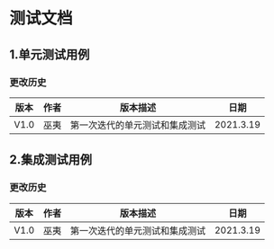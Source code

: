 # 测试文档



## 1.单元测试用例

### 更改历史

| 版本 | 作者 | 版本描述                       | 日期      |
| ---- | ---- | ------------------------------ | --------- |
| V1.0 | 巫夷 | 第一次迭代的单元测试和集成测试 | 2021.3.19 |



## 2.集成测试用例

### 更改历史

| 版本 | 作者 | 版本描述                       | 日期      |
| ---- | ---- | ------------------------------ | --------- |
| V1.0 | 巫夷 | 第一次迭代的单元测试和集成测试 | 2021.3.19 |



